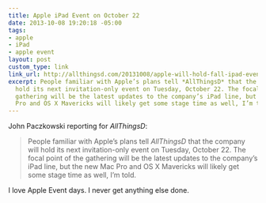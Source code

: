 ```yaml
---
title: Apple iPad Event on October 22
date: 2013-10-08 19:20:18 -05:00
tags:
- apple
- iPad
- apple event
layout: post
custom_type: link
link_url: http://allthingsd.com/20131008/apple-will-hold-fall-ipad-event-on-october-22
excerpt: People familiar with Apple’s plans tell *AllThingsD* that the company will
  hold its next invitation-only event on Tuesday, October 22. The focal point of the
  gathering will be the latest updates to the company’s iPad line, but the new Mac
  Pro and OS X Mavericks will likely get some stage time as well, I’m told.
---
```


John Paczkowski reporting for *AllThingsD*:

>People familiar with Apple’s plans tell *AllThingsD* that the company will hold its next invitation-only event on Tuesday, October 22. The focal point of the gathering will be the latest updates to the company’s iPad line, but the new Mac Pro and OS X Mavericks will likely get some stage time as well, I’m told.

I love Apple Event days. I never get anything else done.
